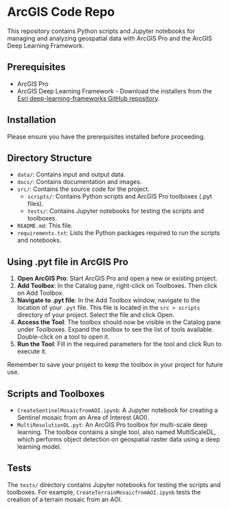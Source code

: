 # ArcGIS Code Repo

This repository contains Python scripts and Jupyter notebooks for managing and analyzing geospatial data with ArcGIS Pro and the ArcGIS Deep Learning Framework.

## Prerequisites

- ArcGIS Pro
- ArcGIS Deep Learning Framework - Download the installers from the [Esri deep-learning-frameworks GitHub repository](https://github.com/Esri/deep-learning-frameworks).

## Installation

Please ensure you have the prerequisites installed before proceeding.

## Directory Structure

- `data/`: Contains input and output data.
- `docs/`: Contains documentation and images.
- `src/`: Contains the source code for the project.
    - `scripts/`: Contains Python scripts and ArcGIS Pro toolboxes (.pyt files).
    - `tests/`: Contains Jupyter notebooks for testing the scripts and toolboxes.
- `README.md`: This file.
- `requirements.txt`: Lists the Python packages required to run the scripts and notebooks.

## Using .pyt file in ArcGIS Pro

1. **Open ArcGIS Pro**: Start ArcGIS Pro and open a new or existing project.
2. **Add Toolbox**: In the Catalog pane, right-click on Toolboxes. Then click on Add Toolbox.
3. **Navigate to .pyt file**: In the Add Toolbox window, navigate to the location of your `.pyt` file. This file is located in the `src > scripts` directory of your project. Select the file and click Open.
4. **Access the Tool**: The toolbox should now be visible in the Catalog pane under Toolboxes. Expand the toolbox to see the list of tools available. Double-click on a tool to open it.
5. **Run the Tool**: Fill in the required parameters for the tool and click Run to execute it.

Remember to save your project to keep the toolbox in your project for future use.

## Scripts and Toolboxes

- `CreateSentinelMosaicfromAOI.ipynb`: A Jupyter notebook for creating a Sentinel mosaic from an Area of Interest (AOI).
- `MultiResolutionDL.pyt`: An ArcGIS Pro toolbox for multi-scale deep learning. The toolbox contains a single tool, also named MultiScaleDL, which performs object detection on geospatial raster data using a deep learning model.

## Tests

The `tests/` directory contains Jupyter notebooks for testing the scripts and toolboxes. For example, `CreateTerrainMosaicfromAOI.ipynb` tests the creation of a terrain mosaic from an AOI.